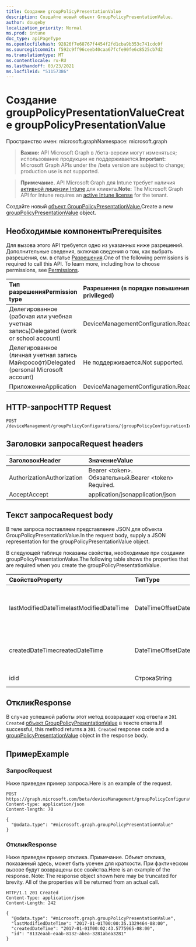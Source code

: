 ```yaml
---
title: Создание groupPolicyPresentationValue
description: Создайте новый объект GroupPolicyPresentationValue.
author: dougeby
localization_priority: Normal
ms.prod: intune
doc_type: apiPageType
ms.openlocfilehash: 92826f7e68767f4454f2fd1cba9b353c741cdc0f
ms.sourcegitcommit: f592c9ff96ceeb40caa67fcfe90fe6c8525cb7d2
ms.translationtype: MT
ms.contentlocale: ru-RU
ms.lasthandoff: 03/23/2021
ms.locfileid: "51157386"
---
```

# <a name="create-grouppolicypresentationvalue"></a><span data-ttu-id="518c6-103">Создание groupPolicyPresentationValue</span><span class="sxs-lookup"><span data-stu-id="518c6-103">Create groupPolicyPresentationValue</span></span>

<span data-ttu-id="518c6-104">Пространство имен: microsoft.graph</span><span class="sxs-lookup"><span data-stu-id="518c6-104">Namespace: microsoft.graph</span></span>

> <span data-ttu-id="518c6-105">**Важно:** API Microsoft Graph в /бета-версии могут изменяться; использование продукции не поддерживается.</span><span class="sxs-lookup"><span data-stu-id="518c6-105">**Important:** Microsoft Graph APIs under the /beta version are subject to change; production use is not supported.</span></span>

> <span data-ttu-id="518c6-106">**Примечание.** API Microsoft Graph для Intune требует наличия [активной лицензии Intune](https://go.microsoft.com/fwlink/?linkid=839381) для клиента.</span><span class="sxs-lookup"><span data-stu-id="518c6-106">**Note:** The Microsoft Graph API for Intune requires an [active Intune license](https://go.microsoft.com/fwlink/?linkid=839381) for the tenant.</span></span>

<span data-ttu-id="518c6-107">Создайте новый [объект GroupPolicyPresentationValue.](../resources/intune-grouppolicy-grouppolicypresentationvalue.md)</span><span class="sxs-lookup"><span data-stu-id="518c6-107">Create a new [groupPolicyPresentationValue](../resources/intune-grouppolicy-grouppolicypresentationvalue.md) object.</span></span>

## <a name="prerequisites"></a><span data-ttu-id="518c6-108">Необходимые компоненты</span><span class="sxs-lookup"><span data-stu-id="518c6-108">Prerequisites</span></span>
<span data-ttu-id="518c6-p101">Для вызова этого API требуется одно из указанных ниже разрешений. Дополнительные сведения, включая сведения о том, как выбрать разрешения, см. в статье [Разрешения](/graph/permissions-reference).</span><span class="sxs-lookup"><span data-stu-id="518c6-p101">One of the following permissions is required to call this API. To learn more, including how to choose permissions, see [Permissions](/graph/permissions-reference).</span></span>

|<span data-ttu-id="518c6-111">Тип разрешения</span><span class="sxs-lookup"><span data-stu-id="518c6-111">Permission type</span></span>|<span data-ttu-id="518c6-112">Разрешения (в порядке повышения привилегий)</span><span class="sxs-lookup"><span data-stu-id="518c6-112">Permissions (from least to most privileged)</span></span>|
|:---|:---|
|<span data-ttu-id="518c6-113">Делегированное (рабочая или учебная учетная запись)</span><span class="sxs-lookup"><span data-stu-id="518c6-113">Delegated (work or school account)</span></span>|<span data-ttu-id="518c6-114">DeviceManagementConfiguration.ReadWrite.All</span><span class="sxs-lookup"><span data-stu-id="518c6-114">DeviceManagementConfiguration.ReadWrite.All</span></span>|
|<span data-ttu-id="518c6-115">Делегированное (личная учетная запись Майкрософт)</span><span class="sxs-lookup"><span data-stu-id="518c6-115">Delegated (personal Microsoft account)</span></span>|<span data-ttu-id="518c6-116">Не поддерживается.</span><span class="sxs-lookup"><span data-stu-id="518c6-116">Not supported.</span></span>|
|<span data-ttu-id="518c6-117">Приложение</span><span class="sxs-lookup"><span data-stu-id="518c6-117">Application</span></span>|<span data-ttu-id="518c6-118">DeviceManagementConfiguration.ReadWrite.All</span><span class="sxs-lookup"><span data-stu-id="518c6-118">DeviceManagementConfiguration.ReadWrite.All</span></span>|

## <a name="http-request"></a><span data-ttu-id="518c6-119">HTTP-запрос</span><span class="sxs-lookup"><span data-stu-id="518c6-119">HTTP Request</span></span>
<!-- {
  "blockType": "ignored"
}
-->
``` http
POST /deviceManagement/groupPolicyConfigurations/{groupPolicyConfigurationId}/definitionValues/{groupPolicyDefinitionValueId}/presentationValues
```

## <a name="request-headers"></a><span data-ttu-id="518c6-120">Заголовки запроса</span><span class="sxs-lookup"><span data-stu-id="518c6-120">Request headers</span></span>
|<span data-ttu-id="518c6-121">Заголовок</span><span class="sxs-lookup"><span data-stu-id="518c6-121">Header</span></span>|<span data-ttu-id="518c6-122">Значение</span><span class="sxs-lookup"><span data-stu-id="518c6-122">Value</span></span>|
|:---|:---|
|<span data-ttu-id="518c6-123">Authorization</span><span class="sxs-lookup"><span data-stu-id="518c6-123">Authorization</span></span>|<span data-ttu-id="518c6-124">Bearer &lt;token&gt;. Обязательный.</span><span class="sxs-lookup"><span data-stu-id="518c6-124">Bearer &lt;token&gt; Required.</span></span>|
|<span data-ttu-id="518c6-125">Accept</span><span class="sxs-lookup"><span data-stu-id="518c6-125">Accept</span></span>|<span data-ttu-id="518c6-126">application/json</span><span class="sxs-lookup"><span data-stu-id="518c6-126">application/json</span></span>|

## <a name="request-body"></a><span data-ttu-id="518c6-127">Текст запроса</span><span class="sxs-lookup"><span data-stu-id="518c6-127">Request body</span></span>
<span data-ttu-id="518c6-128">В теле запроса поставляем представление JSON для объекта GroupPolicyPresentationValue.</span><span class="sxs-lookup"><span data-stu-id="518c6-128">In the request body, supply a JSON representation for the groupPolicyPresentationValue object.</span></span>

<span data-ttu-id="518c6-129">В следующей таблице показаны свойства, необходимые при создании groupPolicyPresentationValue.</span><span class="sxs-lookup"><span data-stu-id="518c6-129">The following table shows the properties that are required when you create the groupPolicyPresentationValue.</span></span>

|<span data-ttu-id="518c6-130">Свойство</span><span class="sxs-lookup"><span data-stu-id="518c6-130">Property</span></span>|<span data-ttu-id="518c6-131">Тип</span><span class="sxs-lookup"><span data-stu-id="518c6-131">Type</span></span>|<span data-ttu-id="518c6-132">Описание</span><span class="sxs-lookup"><span data-stu-id="518c6-132">Description</span></span>|
|:---|:---|:---|
|<span data-ttu-id="518c6-133">lastModifiedDateTime</span><span class="sxs-lookup"><span data-stu-id="518c6-133">lastModifiedDateTime</span></span>|<span data-ttu-id="518c6-134">DateTimeOffset</span><span class="sxs-lookup"><span data-stu-id="518c6-134">DateTimeOffset</span></span>|<span data-ttu-id="518c6-135">Дата и время последнего изменения объекта.</span><span class="sxs-lookup"><span data-stu-id="518c6-135">The date and time the object was last modified.</span></span>|
|<span data-ttu-id="518c6-136">createdDateTime</span><span class="sxs-lookup"><span data-stu-id="518c6-136">createdDateTime</span></span>|<span data-ttu-id="518c6-137">DateTimeOffset</span><span class="sxs-lookup"><span data-stu-id="518c6-137">DateTimeOffset</span></span>|<span data-ttu-id="518c6-138">Дата и время создания объекта.</span><span class="sxs-lookup"><span data-stu-id="518c6-138">The date and time the object was created.</span></span>|
|<span data-ttu-id="518c6-139">id</span><span class="sxs-lookup"><span data-stu-id="518c6-139">id</span></span>|<span data-ttu-id="518c6-140">Строка</span><span class="sxs-lookup"><span data-stu-id="518c6-140">String</span></span>|<span data-ttu-id="518c6-141">Ключ объекта.</span><span class="sxs-lookup"><span data-stu-id="518c6-141">Key of the entity.</span></span>|



## <a name="response"></a><span data-ttu-id="518c6-142">Отклик</span><span class="sxs-lookup"><span data-stu-id="518c6-142">Response</span></span>
<span data-ttu-id="518c6-143">В случае успешной работы этот метод возвращает код ответа и `201 Created` [объект GroupPolicyPresentationValue](../resources/intune-grouppolicy-grouppolicypresentationvalue.md) в тексте ответа.</span><span class="sxs-lookup"><span data-stu-id="518c6-143">If successful, this method returns a `201 Created` response code and a [groupPolicyPresentationValue](../resources/intune-grouppolicy-grouppolicypresentationvalue.md) object in the response body.</span></span>

## <a name="example"></a><span data-ttu-id="518c6-144">Пример</span><span class="sxs-lookup"><span data-stu-id="518c6-144">Example</span></span>

### <a name="request"></a><span data-ttu-id="518c6-145">Запрос</span><span class="sxs-lookup"><span data-stu-id="518c6-145">Request</span></span>
<span data-ttu-id="518c6-146">Ниже приведен пример запроса.</span><span class="sxs-lookup"><span data-stu-id="518c6-146">Here is an example of the request.</span></span>
``` http
POST https://graph.microsoft.com/beta/deviceManagement/groupPolicyConfigurations/{groupPolicyConfigurationId}/definitionValues/{groupPolicyDefinitionValueId}/presentationValues
Content-type: application/json
Content-length: 70

{
  "@odata.type": "#microsoft.graph.groupPolicyPresentationValue"
}
```

### <a name="response"></a><span data-ttu-id="518c6-147">Отклик</span><span class="sxs-lookup"><span data-stu-id="518c6-147">Response</span></span>
<span data-ttu-id="518c6-p102">Ниже приведен пример отклика. Примечание. Объект отклика, показанный здесь, может быть усечен для краткости. При фактическом вызове будут возвращены все свойства.</span><span class="sxs-lookup"><span data-stu-id="518c6-p102">Here is an example of the response. Note: The response object shown here may be truncated for brevity. All of the properties will be returned from an actual call.</span></span>
``` http
HTTP/1.1 201 Created
Content-Type: application/json
Content-Length: 242

{
  "@odata.type": "#microsoft.graph.groupPolicyPresentationValue",
  "lastModifiedDateTime": "2017-01-01T00:00:35.1329464-08:00",
  "createdDateTime": "2017-01-01T00:02:43.5775965-08:00",
  "id": "8132eaab-eaab-8132-abea-3281abea3281"
}
```




